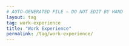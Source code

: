 ```yaml
---
# AUTO-GENERATED FILE — DO NOT EDIT BY HAND
layout: tag
tag: work-experience
title: "Work Experience"
permalink: /tag/work-experience/
---
```

